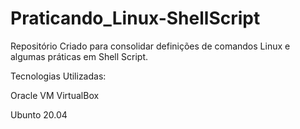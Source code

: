 # Praticando_Linux-ShellScript

Repositório Criado para consolidar definições de comandos Linux e algumas práticas em Shell Script.

Tecnologias Utilizadas:

Oracle VM VirtualBox 

   Ubunto 20.04
